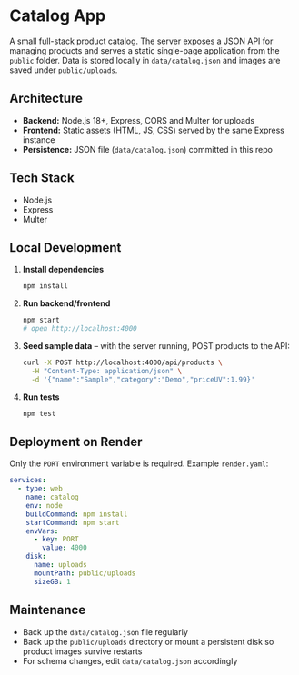 # Catalog App

A small full-stack product catalog. The server exposes a JSON API for managing products and serves a static single-page application from the `public` folder. Data is stored locally in `data/catalog.json` and images are saved under `public/uploads`.

## Architecture

- **Backend:** Node.js 18+, Express, CORS and Multer for uploads
- **Frontend:** Static assets (HTML, JS, CSS) served by the same Express instance
- **Persistence:** JSON file (`data/catalog.json`) committed in this repo

## Tech Stack

- Node.js
- Express
- Multer

## Local Development

1. **Install dependencies**

   ```bash
   npm install
   ```

2. **Run backend/frontend**

   ```bash
   npm start
   # open http://localhost:4000
   ```

3. **Seed sample data** – with the server running, POST products to the API:

   ```bash
   curl -X POST http://localhost:4000/api/products \
     -H "Content-Type: application/json" \
     -d '{"name":"Sample","category":"Demo","priceUV":1.99}'
   ```

4. **Run tests**

   ```bash
   npm test
   ```

## Deployment on Render

Only the `PORT` environment variable is required. Example `render.yaml`:

```yaml
services:
  - type: web
    name: catalog
    env: node
    buildCommand: npm install
    startCommand: npm start
    envVars:
      - key: PORT
        value: 4000
    disk:
      name: uploads
      mountPath: public/uploads
      sizeGB: 1
```

## Maintenance

- Back up the `data/catalog.json` file regularly
- Back up the `public/uploads` directory or mount a persistent disk so product images survive restarts
- For schema changes, edit `data/catalog.json` accordingly
